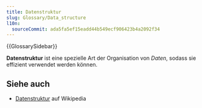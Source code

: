 ```yaml
---
title: Datenstruktur
slug: Glossary/Data_structure
l10n:
  sourceCommit: ada5fa5ef15eadd44b549ecf906423b4a2092f34
---
```


{{GlossarySidebar}}

**Datenstruktur** ist eine spezielle Art der Organisation von _Daten_, sodass sie effizient verwendet werden können.

## Siehe auch

- [Datenstruktur](https://en.wikipedia.org/wiki/Data_structure) auf Wikipedia
